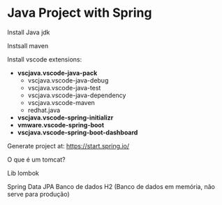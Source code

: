 
# Java Project with Spring

Install Java jdk

Instsall maven

Install vscode extensions:

- **vscjava.vscode-java-pack**
    - vscjava.vscode-java-debug
    - vscjava.vscode-java-test
    - vscjava.vscode-java-dependency
    - vscjava.vscode-maven
    - redhat.java
- **vscjava.vscode-spring-initializr**
- **vmware.vscode-spring-boot**
- **vscjava.vscode-spring-boot-dashboard**

Generate project at: https://start.spring.io/

O que é um tomcat?

Lib lombok

Spring Data JPA
Banco de dados H2 (Banco de dados em memória, não serve para produção)
